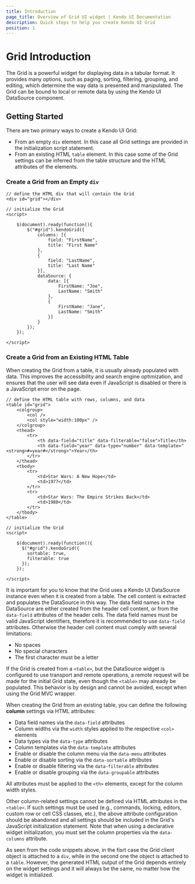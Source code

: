 ```yaml
---
title: Introduction
page_title: Overview of Grid UI widget | Kendo UI Documentation
description: Quick steps to help you create Kendo UI Grid
position: 1
---
```


# Grid Introduction

The Grid is a powerful widget for displaying data in a tabular format. It provides many options, such as paging, sorting, filtering, grouping, and editing, which determine the way data is presented and manipulated. The Grid can be bound to local or remote data by using the Kendo UI DataSource component.

## Getting Started

There are two primary ways to create a Kendo UI Grid:

* From an empty `div` element. In this case all Grid settings are provided in the initialization script statement.
* From an existing HTML `table` element. In this case some of the Grid settings can be inferred from the table structure and the HTML attributes of the elements.

### Create a Grid from an Еmpty `div`

    // define the HTML div that will contain the Grid 
    <div id="grid"></div>

    // initialize the Grid
    <script>

        $(document).ready(function(){
            $("#grid").kendoGrid({
                columns: [{
                    field: "FirstName",
                    title: "First Name"
                },
                {
                    field: "LastName",
                    title: "Last Name"
                }],
                dataSource: {
                    data: [{
                        FirstName: "Joe",
                        LastName: "Smith"
                    },
                    {
                        FirstName: "Jane",
                        LastName: "Smith"
                    }]
                }
            });
        });

    </script>

### Create a Grid from an Existing HTML Table

When creating the Grid from a table, it is usually already populated with data. This improves the accessibility and search engine optimization,
and ensures that the user will see data even if JavaScript is disabled or there is a JavaScript error on the page.

    // define the HTML table with rows, columns, and data 
    <table id="grid">
        <colgroup>
            <col />
            <col style="width:100px" />
        </colgroup>
        <thead>
            <tr>
                <th data-field="title" data-filterable="false">Title</th>
                <th data-field="year" data-type="number" data-template="<strong>#=year#</strong>">Year</th>
            </tr>
        </thead>
        <tbody>
            <tr>
                <td>Star Wars: A New Hope</td>
                <td>1977</td>
            </tr>
            <tr>
                <td>Star Wars: The Empire Strikes Back</td>
                <td>1980</td>
            </tr>
        </tbody>
    </table>

    // initialize the Grid
    <script>

        $(document).ready(function(){
          $("#grid").kendoGrid({
            sortable: true,
            filterable: true
          });
        });

    </script>

It is important for you to know that the Grid uses a Kendo UI DataSource instance even when it is created from a table. The cell content is extracted and populates the DataSource in this way.
The data field names in the DataSource are either created from the header cell content, or from the `data-field` attributes of the header cells.
The data field names must be valid JavaScript identifiers, therefore it is recommended to use `data-field` attributes. Otherwise the header cell content must comply with several limitations:

* No spaces
* No special characters
* The first character must be a letter

If the Grid is created from a `<table>`, but the DataSource widget is configured to use transport and remote operations, a remote request will be made for the initial Grid state,
even though the `<table>` may already be populated. This behavior is by design and cannot be avoided, except when using the Grid MVC wrapper.

When creating the Grid from an existing table, you can define the following **column** settings via HTML attributes:

* Data field names via the `data-field` attributes
* Column widths via the `width` styles applied to the respective `<col>` elements
* Data types via the `data-type` attributes
* Column templates via the `data-template` attributes
* Enable or disable the column menu via the `data-menu` attributes
* Enable or disable sorting via the `data-sortable` attributes
* Enable or disable filtering via the `data-filterable` attributes
* Enable or disable grouping via the `data-groupable` attributes

All attributes must be applied to the `<th>` elements, except for the column width styles.

Other column-related settings cannot be defined via HTML attributes in the `<table>`. If such settings must be used (e.g., commands, locking, editors, custom row or cell CSS classes, etc.), the above attribute configuration should be abandoned and all settings should be included in the Grid's JavaScript initialization statement. Note that when using a declarative widget initialization, you must set the column properties via the `data-columns` attribute.

As seen from the code snippets above, in the fisrt case the Grid client object is attached to a `div`, while in the second one the object is attached to a `table`.
However, the generated HTML output of the Grid depends entirely on the widget settings and it will always be the same, no matter how the widget is initialized.
